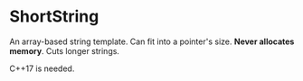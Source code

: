 # ShortString
An array-based string template. 
Can fit into a pointer's size. 
**Never allocates memory**. 
Cuts longer strings.

C++17 is needed.
